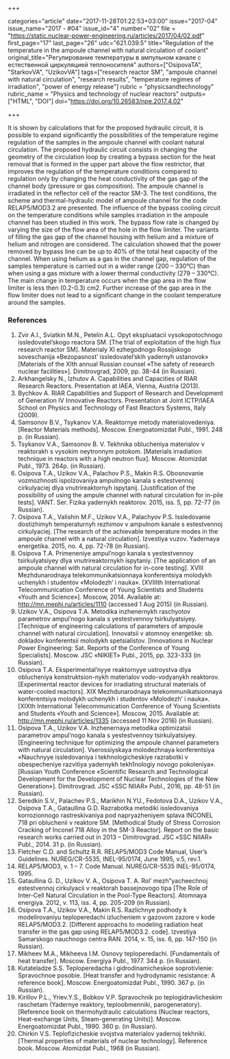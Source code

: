 +++

categories="article"
date="2017-11-28T01:22:53+03:00"
issue="2017-04"
issue_name="2017 - #04"
issue_id="4"
number="02"
file = "https://static.nuclear-power-engineering.ru/articles/2017/04/02.pdf"
first_page="17"
last_page="26"
udc="621.039.5"
title="Regulation of the temperature in the ampoule channel with natural circulation of coolant"
original_title="Регулирование температуры в ампульном канале с естественной циркуляцией теплоносителя"
authors=["OsipovaTA", "StarkovVA", "UzikovVA"]
tags=["research reactor SM", "ampoule channel with natural circulation", "research results", "temperature regimes of irradiation", "power of energy release"]
rubric = "physicsandtechnology"
rubric_name = "Physics and technology of nuclear reactors"
outputs=["HTML", "DOI"]
doi="https://doi.org/10.26583/npe.2017.4.02"

+++

It is shown by calculations that for the proposed hydraulic circuit, it is possible to expand significantly the possibilities of the temperature regime regulation of the samples in the ampoule channel with coolant natural circulation. The proposed hydraulic circuit consists in changing the geometry of the circulation loop by creating a bypass section for the heat removal that is formed in the upper part above the flow restrictor, that improves the regulation of the temperature conditions compared to regulation only by changing the heat conductivity of the gas gap of the channel body (pressure or gas composition). The ampoule channel is irradiated in the reflector cell of the reactor SM-3. The test conditions, the scheme and thermal-hydraulic model of ampoule channel for the code RELAP5/MOD3.2 are presented. The influence of the bypass cooling circuit on the temperature conditions while samples irradiation in the ampoule channel has been studied in this work. The bypass flow rate is changed by varying the size of the flow area of the hole in the flow limiter. The variants of filling the gas gap of the channel housing with helium and a mixture of helium and nitrogen are considered. The calculation showed that the power removed by bypass line can be up to 40% of the total heat capacity of the channel. When using helium as a gas in the channel gap, regulation of the samples temperature is carried out in a wider range (200 – 330°C) than when using a gas mixture with a lower thermal conductivity (279 – 330°C). The main change in temperature occurs when the gap area in the flow limiter is less then (0.2-0.3) cm2. Further increase of the gap area in the flow limiter does not lead to a significant change in the coolant temperature around the samples.

### References

1. Zvir A.I., Sviatkin M.N., Petelin A.L. Opyt ekspluatacii vysokopotochnogo issledovatel’skogo reactora SM. [The trial of exploitation of the high flux research reactor SM]. Materialy XI ezhegodnogo Rossijskogo soveschanija «Bezopasnost’ issledovatel’skih yadernyh ustanovok» [Materials of the XIth annual Russian counsel «The safety of research nuclear facilities»]. Dimitrovgrad, 2009, pp. 38-44 (in Russian).
2. Arkhangelsky N., Izhutov A. Capabilities and Capacities of RIAR Research Reactors. Presentation at IAEA, Vienna, Austria (2013).
3. Bychkov A. RIAR Capabilities and Support of Research and Development of Generation IV Innovative Reactors. Presentation at Joint ICTP/IAEA School on Physics and Technology of Fast Reactors Systems, Italy (2009).
4. Samsonov B.V., Tsykanov V.A. Reaktornye metody materialovedeniya. [Reactor Materials methods]. Moscow. Energoatomizdat Publ., 1991. 248 p. (in Russian).
5. Tsykanov V.A., Samsonov B. V. Tekhnika oblucheniya materialov v reaktorakh s vysokim neytronnym potokom. [Materials irradiation technique in reactors with a high neutron flux]. Moscow. Atomizdat Publ., 1973. 264p. (in Russian).
6. Osipova T.A., Uzikov V.A., Palachov P.S., Makin R.S. Obosnovanie vozmozhnosti ispolzovaniya ampulnogo kanala s estestvennoj cirkulyaciej dlya vnutrireaktornyh ispytanij. [Justification of the possibility of using the ampule channel with natural circulation for in-pile tests]. VANT. Ser. Fizika yadernykh reaktorov. 2015, iss. 5, pp. 72-77 (in Russian).
7. Osipova T.A., Valishin M.F., Uzikov V.A., Palachyov P.S. Issledovanie dostizhimyh temperaturnyh rezhimov v ampulnom kanale s estestvennoj cirkulyaciej. [The research of the achievable temperature modes in the ampoule channel with a natural circulation]. Izvestiya vuzov. Yadernaya energetika. 2015, no. 4, pp. 72-78 (in Russian).
8. Osipova T.A. Primeneniye ampul’nogo kanala s yestestvennoy tsirkulyatsiyey dlya vnutrireaktornykh ispytaniy. [The application of an ampoule channel with natural circulation for in-core testing]. XVIII Mezhdunarodnaya telekommunikatsionnaya konferentsiya molodykh uchenykh i studentov «Molodezh’ i nauka». [XVIIIth International Telecommunication Conference of Young Scientists and Students «Youth and Science»]. Moscow, 2014. Available at: http://mn.mephi.ru/articles/1110 (accessed 1 Aug 2015) (in Russian).
9. Uzikov V.A., Osipova T.A. Metodika inzhenernykh raschyotov parametrov ampul’nogo kanala s yestestvennoy tsirkulyatsiyey. [Technique of engineering calculations of parameters of ampoule channel with natural circulation]. Innovatsii v atomnoy energetike: sb. dokladov konferentsii molodykh spetsialistov. [Innovations in Nuclear Power Engineering: Sat. Reports of the Conference of Young Specialists]. Moscow. JSC «NIKIET» Publ., 2015, pp. 323-333 (in Russian).
10. Osipova T.A. Eksperimental’nyye reaktornyye ustroystva dlya oblucheniya konstruktsion-nykh materialov vodo-vodyanykh reaktorov. [Experimental reactor devices for irradiating structural materials of water-cooled reactors]. XIX Mezhdunarodnaya telekommunikatsionnaya konferentsiya molodykh uchenykh i studentov «Molodezh’ i nauka». [XIXth International Telecommunication Conference of Young Scientists and Students «Youth and Science»]. Moscow, 2015. Available at: http://mn.mephi.ru/articles/1335 (accessed 11 Nov 2016) (in Russian).
11. Osipova T.A., Uzikov V.A. Inzhenernaya metodika optimizatsii parametrov ampul’nogo kanala s yestestvennoy tsirkulyatsiyey. [Engineering technique for optimizing the ampoule channel parameters with natural circulation]. Vserossiyskaya molodezhnaya konferentsiya «Nauchnyye issledovaniya i tekhnologicheskiye razrabotki v obespecheniye razvitiya yadernykh tekh1nologiy novogo pokoleniya». [Russian Youth Conference «Scientific Research and Technological Development for the Development of Nuclear Technologies of the New Generation»]. Dimitrovgrad. JSC «SSC NIIAR» Publ., 2016, pp. 48-51 (in Russian).
12. Seredkin S.V., Palachev P.S., Marikhin N.YU., Fedotova D.A., Uzikov V.A., Osipova T.A., Gataullina G.D. Razrabotka metodiki issledovaniya korrozionnogo rastreskivaniya pod napryazheniyem splava INCONEL 718 pri obluchenii v reaktore SM. [Methodical Study of Stress Corrosion Cracking of Inconel 718 Alloy in the SM-3 Reactor]. Report on the basic research works carried out in 2013 – Dimitrovgrad. JSC «SSC NIIAR» Publ., 2014. 31 p. (in Russian).
13. Fletcher C.D. and Schultz R.R. RELAP5/MOD3 Code Manual, User’s Guidelines. NUREG/CR-5535, INEL-95/0174, June 1995, v.5, rev.1.
14. RELAP5/MOD3, v. 1 – 7. Code Manual. NUREG/CR-5535 INEL-95/0174, 1995.
15. Gataullina G. D., Uzikov V. A., Osipova T. A. Rol’ mezh”yacheechnoj estestvennoj cirkulyacii v reaktorah bassejnovogo tipa [The Role of Inter-Cell Natural Circulation in the Pool-Type Reactors]. Atomnaya energiya. 2012, v. 113, iss. 4, pp. 205-209 (in Russian).
16. Osipova T.A., Uzikov V.A., Makin R.S. Razlichnye podhody k modelirovaniyu teploperedachi izlucheniem v gazovom zazore v kode RELAP5/MOD3.2. [Different approachs to modeling radiation heat transfer in the gas gap using RELAP5/MOD3.2. code]. Izvestiya Samarskogo nauchnogo centra RAN. 2014, v. 15, iss. 6, pp. 147-150 (in Russian).
17. Mikheev M.A., Mikheeva I.M. Osnovy teploperedachi. [Fundamentals of heat transfer]. Moscow. Energiya Publ., 1977. 344 p. (in Russian).
18. Kutateladze S.S. Teploperedacha i gidrodinamicheskoe soprotivlenie: Spravochnoe posobie. [Heat transfer and hydrodynamic resistance: A reference book]. Moscow. Energoatomizdat Publ., 1990. 367 p. (in Russian).
19. Kirillov P.L., Yriev.Y.S., Bobkov V.P. Spravochnik po teplogidravlicheskim raschetam (Yadernye reaktory, teploobmenniki, parogeneratory). [Reference book on thermohydraulic calculations (Nuclear reactors, Heat-exchange Units, Steam-generating Units)]. Moscow. Energoatomizdat Publ., 1990. 360 p. (in Russian).
20. Chirkin V.S. Teplofizicheskie svojstva materialov yadernoj tekhniki. [Thermal properties of materials of nuclear technology]. Reference book. Moscow. Atomizdat Publ., 1968 (in Russian).
